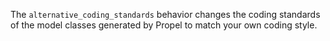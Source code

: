 The `alternative_coding_standards` behavior changes the coding standards of the model classes generated by Propel to match your own coding style.